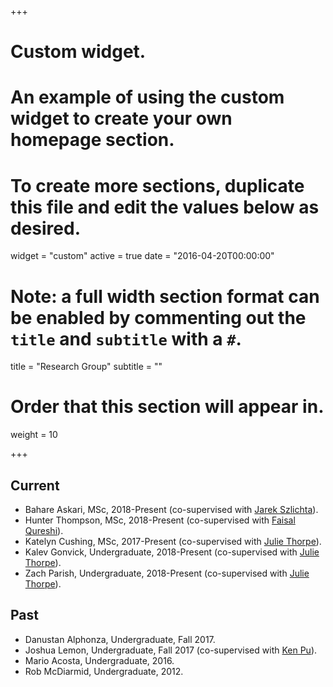 +++
# Custom widget.
# An example of using the custom widget to create your own homepage section.
# To create more sections, duplicate this file and edit the values below as desired.
widget = "custom"
active = true
date = "2016-04-20T00:00:00"

# Note: a full width section format can be enabled by commenting out the `title` and `subtitle` with a `#`.
title = "Research Group"
subtitle = ""

# Order that this section will appear in.
weight = 10

+++


## Current
- Bahare Askari, MSc, 2018-Present (co-supervised with [Jarek Szlichta](http://data.science.uoit.ca)).
- Hunter Thompson, MSc, 2018-Present (co-supervised with [Faisal Qureshi](http://vclab.science.uoit.ca)).
- Katelyn Cushing, MSc, 2017-Present (co-supervised with [Julie Thorpe](http://thorpe.hrl.uoit.ca/)).
- Kalev Gonvick, Undergraduate, 2018-Present (co-supervised with [Julie Thorpe](http://thorpe.hrl.uoit.ca/)).
- Zach Parish, Undergraduate, 2018-Present (co-supervised with [Julie Thorpe](http://thorpe.hrl.uoit.ca/)).

## Past
- Danustan Alphonza, Undergraduate, Fall 2017.
- Joshua Lemon, Undergraduate, Fall 2017 (co-supervised with [Ken Pu](http://db.science.uoit.ca/)).
- Mario Acosta, Undergraduate, 2016.
- Rob McDiarmid, Undergraduate, 2012.

